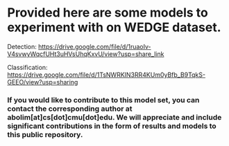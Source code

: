 # Provided here are some models to experiment with on WEDGE dataset. 

Detection:
https://drive.google.com/file/d/1ruaoIv-V4svwyWqcfUHt3uHVsUhqKxvU/view?usp=share_link

Classification:
https://drive.google.com/file/d/1TsNWRKIN3RR4KUm0yBfb_B9TqkS-GEEO/view?usp=sharing




### If you would like to contribute to this model set, you can contact the corresponding author at abolim[at]cs[dot]cmu[dot]edu. We will appreciate and include significant contributions in the form of results and models to this public repository.
